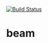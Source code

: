 [![Build Status](https://travis-ci.com/beam-mw/beam.svg?token=9GsAxqTGpjsBMMHVvgzz&branch=master)](https://travis-ci.com/beam-mw/beam)

# beam
